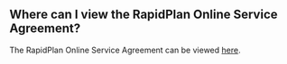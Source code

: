## Where can I view the RapidPlan Online Service Agreement?

The RapidPlan Online Service Agreement can be viewed [here](http://rapidplan.net/webinstall/manual/rapidplan-online-service-agreement/).
